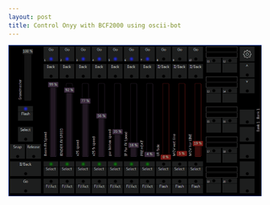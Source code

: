 ```yaml
---
layout: post
title: Control Onyy with BCF2000 using oscii-bot
---
```

![fader animation](https://raw.githubusercontent.com/frickeln/frickeln.github.io/master/_posts/fader.gif)
